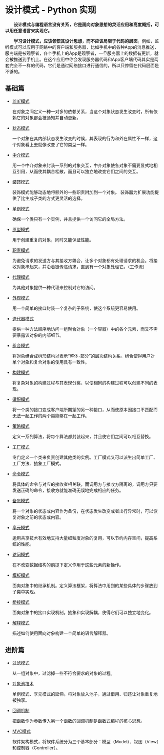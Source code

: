 # 设计模式 - Python 实现

&emsp;&emsp;**设计模式与编程语言没有关系，它是面向对象思想的灵活应用和高度概括，可以用任意语言来实现它。**

&emsp;&emsp;**学习设计模式，应该领悟其设计思想，而不应该局限于代码的层面**。例如，监听模式可以应用于网络中的客户端和服务器，比如手机中的各种App的消息推送，服务端是被观察者，各个手机上的App是观察者，一旦服务器上的数据有更新，就会被推送到手机上。在这个应用中你会发现服务器代码和App客户端代码其实是两套完全不一样的代码，它们是通过网络接口进行通信的，所以只停留在代码层面是不够的。


## 基础篇

- [监听模式](/design-patterns-base/1_dp-monitor.html)

  在对象之间定义一种一对多的依赖关系，当这个对象状态发生改变时，所有依赖它的对象都会被通知并自动更新。

- [状态模式](/design-patterns-base/2_dp-state.html)
  
  一个对象在其内部状态发生改变的时候，其表现的行为和外在属性不一样，这个对象看上去就像改变了它的类型一样。

- [中介模式](/design-patterns-base/3_dp-intermediary.html)
  
  用一个中介对象来封装一系列的对象交互，中介对象使各对象不需要显式地相互引用，从而使其耦合松散，而且可以独立地改变它们之间的交互。

- [装饰模式](/design-patterns-base/4_dp-decorative.html)
  
  装饰模式能够动态地将额外的一些职责附加到一个对象。 装饰器为扩展功能提供了比生成子类的方式更灵活的选择。

- [单例模式](/design-patterns-base/5_dp-singleton.html)
  
  确保一个类只有一个实例，并且提供一个访问它的全局方法。

- [原型模式](/design-patterns-base/6_dp-clone.html)
  
  用于创建重复的对象，同时又能保证性能。

- [职责模式](/design-patterns-base/7_dp-duty.html)
  
  为避免请求的发送方与其接收方耦合，让多个对象都有处理请求的机会。将接收对象串起来，并沿着链传递请求，直到有一个对象处理它。（工作流）

- [代理模式](/design-patterns-base/8_dp-proxy.html)
  
  为其他对象提供一种代理来控制对它的访问。

- [外观模式](/design-patterns-base/9_dp-facade.html)
  
  用一个简单的接口封装一个复杂的子系统，使这个系统更容易使用。

- [迭代器模式](/design-patterns-base/10_dp-iterator.html)
  
  提供一种方法顺序地访问一组聚合对象（一个容器）中的各个元素，而又不需要暴露该对象的内部细节。

- [组合模式](/design-patterns-base/11_dp-composite.html)
  
  将对象组合成树形结构以表示“整体-部分”的层次结构关系。组合使得用户对单个对象和复合对象的使用具有一致性。

- [构建模式](/design-patterns-base/12_dp-builder.html)
  
  将复杂对象的构建过程与其表现分离，以便相同的构建过程可以创建不同的表现。

- [适配模式](/design-patterns-base/13_dp-adapter.html)
  
  将一个类的接口变成客户端所期望的另一种接口，从而使原本因接口不匹配而无法一起工作的两个类能够在一起工作。

- [策略模式](/design-patterns-base/14_dp-strategy.html)

  定义一系列算法，将每个算法都封装起来，并且使它们之间可以相互替换。

- [工厂模式](/design-patterns-base/15_dp-factory.html)

  专门定义一个类来负责创建其他类的实例。工厂模式又可以派生出简单工厂、工厂方法、抽象工厂模式。

- [命令模式](/design-patterns-base/16_dp-command.html)

  将具体的命令与对应的接收者相关联，而调用方与接收方隔离的，调用方只要发送正确的命令，接收方就能准确无误地完成相应的任务。

- [备忘模式](/design-patterns-base/17_dp-memento.html)

  将一个对象的状态或内容作为备份，在状态发生改变或者出行异常时，可以恢复对象之前的状态或内容。

- [享元模式](/design-patterns-base/18_dp-flyweight.html)

  运用共享技术有效地支持大量细粒度对象的复用，可以节约内存空间，提高系统的性能。

- [访问模式](/design-patterns-base/19_dp-visitor.html)

  在不改变数据结构的前提下定义作用于这些元素的新操作。

- [模板模式](/design-patterns-base/20_dp-template.html)

  面向对象中的继承机制。定义算法框架，将算法中用到的某些具体的步骤放到子类中实现。

- [桥接模式](/design-patterns-base/21_dp-bridge.html)

  面向对象中的接口实现机制。抽象和实现解耦，使得它们可以独立地变化。

- [解释模式](/design-patterns-base/22_dp-interpreter.html)

  描述如何使用面向对象构建一个简单的语言解释器。


## 进阶篇

- [过滤模式](/design-patterns-advanced/1_dp-filter.html)

  从一组对象中，过滤掉一些不符合要求的对象的过程。

- [对象池技术](/design-patterns-advanced/2_dp-objectpool.html)

  单例模式、享元模式的延伸。将对象放入池子，通过借用、归还让对象重复地被独享。

- [回调机制](/design-patterns-advanced/3_dp-callback.html)

  把函数作为参数传入另一个函数的回调机制是函数式编程的核心思想。

- [MVC模式](/design-patterns-advanced/4_dp-mvc.html)

  软件架构模式，将软件系统分为三个基本部分：模型（Model）、视图（View）和控制器（Controller）。


